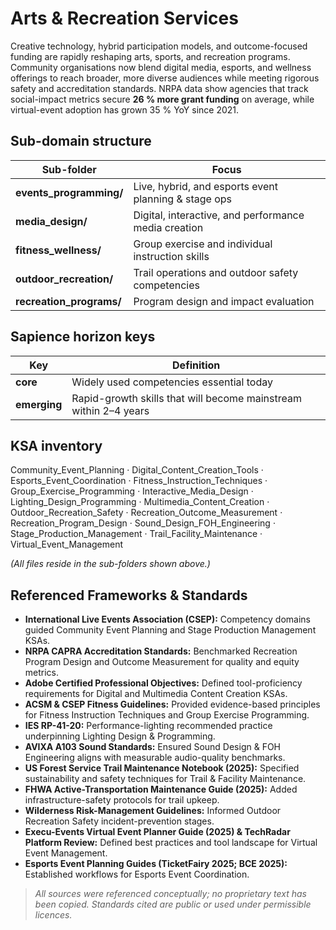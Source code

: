 Arts & Recreation Services
==========================

Creative technology, hybrid participation models, and outcome-focused funding are rapidly reshaping arts, sports, and recreation programs. Community organisations now blend digital media, esports, and wellness offerings to reach broader, more diverse audiences while meeting rigorous safety and accreditation standards. NRPA data show agencies that track social-impact metrics secure **26 % more grant funding** on average, while virtual-event adoption has grown 35 % YoY since 2021.

## Sub-domain structure

| Sub-folder | Focus |
|------------|-------|
| **events_programming/** | Live, hybrid, and esports event planning & stage ops |
| **media_design/** | Digital, interactive, and performance media creation |
| **fitness_wellness/** | Group exercise and individual instruction skills |
| **outdoor_recreation/** | Trail operations and outdoor safety competencies |
| **recreation_programs/** | Program design and impact evaluation |

## Sapience horizon keys

| Key | Definition |
|-----|------------|
| **core** | Widely used competencies essential today |
| **emerging**  | Rapid-growth skills that will become mainstream within 2–4 years |

## KSA inventory

Community_Event_Planning · Digital_Content_Creation_Tools · Esports_Event_Coordination · Fitness_Instruction_Techniques · Group_Exercise_Programming · Interactive_Media_Design · Lighting_Design_Programming · Multimedia_Content_Creation · Outdoor_Recreation_Safety · Recreation_Outcome_Measurement · Recreation_Program_Design · Sound_Design_FOH_Engineering · Stage_Production_Management · Trail_Facility_Maintenance · Virtual_Event_Management

*(All files reside in the sub-folders shown above.)*

## Referenced Frameworks & Standards

- **International Live Events Association (CSEP):** Competency domains guided Community Event Planning and Stage Production Management KSAs. 
- **NRPA CAPRA Accreditation Standards:** Benchmarked Recreation Program Design and Outcome Measurement for quality and equity metrics. 
- **Adobe Certified Professional Objectives:** Defined tool-proficiency requirements for Digital and Multimedia Content Creation KSAs.  
- **ACSM & CSEP Fitness Guidelines:** Provided evidence-based principles for Fitness Instruction Techniques and Group Exercise Programming. 
- **IES RP-41-20:** Performance-lighting recommended practice underpinning Lighting Design & Programming. 
- **AVIXA A103 Sound Standards:** Ensured Sound Design & FOH Engineering aligns with measurable audio-quality benchmarks.
- **US Forest Service Trail Maintenance Notebook (2025):** Specified sustainability and safety techniques for Trail & Facility Maintenance.  
- **FHWA Active-Transportation Maintenance Guide (2025):** Added infrastructure-safety protocols for trail upkeep.
- **Wilderness Risk-Management Guidelines:** Informed Outdoor Recreation Safety incident-prevention stages.  
- **Execu-Events Virtual Event Planner Guide (2025) & TechRadar Platform Review:** Defined best practices and tool landscape for Virtual Event Management. 
- **Esports Event Planning Guides (TicketFairy 2025; BCE 2025):** Established workflows for Esports Event Coordination.  

> *All sources were referenced conceptually; no proprietary text has been copied. Standards cited are public or used under permissible licences.*

